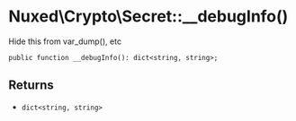 # Nuxed\\Crypto\\Secret::__debugInfo()




Hide this from var_dump(), etc




``` Hack
public function __debugInfo(): dict<string, string>;
```




## Returns




+ ` dict<string, string> `